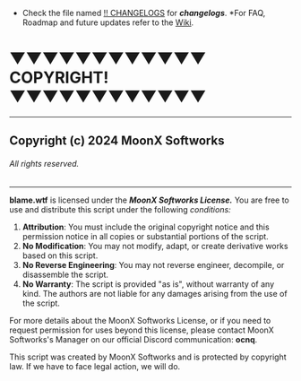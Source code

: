 * Check the file named [!! CHANGELOGS](https://github.com/anarchy-solutions/-blame.wtf/blob/main/!!%20CHANGELOGS) for ***changelogs***.
*For FAQ, Roadmap and future updates refer to the [Wiki](https://github.com/anarchy-solutions/-blame.wtf/wiki).

# ▼▼▼▼▼▼▼▼▼▼▼▼   COPYRIGHT!   ▼▼▼▼▼▼▼▼▼▼▼▼

--------------------------------------------------------------------------------------------------------------------------------------------------------------------------------------------------------------------

## Copyright (c) 2024 MoonX Softworks
###### All rights reserved.

--------------------------------------------------------------------------------------------------------------------------------------------------------------------------------------------------------------------

__blame.wtf__ is licensed under the ***MoonX Softworks License.*** You are free to use and distribute this script under the following *conditions:*

1. **Attribution**: You must include the original copyright notice and this permission notice in all copies or substantial portions of the script.
2. **No Modification**: You may not modify, adapt, or create derivative works based on this script.
3. **No Reverse Engineering**: You may not reverse engineer, decompile, or disassemble the script.
4. **No Warranty**: The script is provided "as is", without warranty of any kind. The authors are not liable for any damages arising from the use of the script.

For more details about the MoonX Softworks License, or if you need to request permission for uses beyond this license, please contact MoonX Softworks's Manager on our official Discord communication: __ocnq__.

This script was created by MoonX Softworks and is protected by copyright law. If we have to face legal action, we will do.
